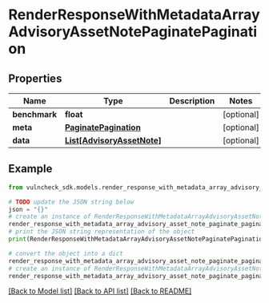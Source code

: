 # RenderResponseWithMetadataArrayAdvisoryAssetNotePaginatePagination


## Properties

Name | Type | Description | Notes
------------ | ------------- | ------------- | -------------
**benchmark** | **float** |  | [optional] 
**meta** | [**PaginatePagination**](PaginatePagination.md) |  | [optional] 
**data** | [**List[AdvisoryAssetNote]**](AdvisoryAssetNote.md) |  | [optional] 

## Example

```python
from vulncheck_sdk.models.render_response_with_metadata_array_advisory_asset_note_paginate_pagination import RenderResponseWithMetadataArrayAdvisoryAssetNotePaginatePagination

# TODO update the JSON string below
json = "{}"
# create an instance of RenderResponseWithMetadataArrayAdvisoryAssetNotePaginatePagination from a JSON string
render_response_with_metadata_array_advisory_asset_note_paginate_pagination_instance = RenderResponseWithMetadataArrayAdvisoryAssetNotePaginatePagination.from_json(json)
# print the JSON string representation of the object
print(RenderResponseWithMetadataArrayAdvisoryAssetNotePaginatePagination.to_json())

# convert the object into a dict
render_response_with_metadata_array_advisory_asset_note_paginate_pagination_dict = render_response_with_metadata_array_advisory_asset_note_paginate_pagination_instance.to_dict()
# create an instance of RenderResponseWithMetadataArrayAdvisoryAssetNotePaginatePagination from a dict
render_response_with_metadata_array_advisory_asset_note_paginate_pagination_from_dict = RenderResponseWithMetadataArrayAdvisoryAssetNotePaginatePagination.from_dict(render_response_with_metadata_array_advisory_asset_note_paginate_pagination_dict)
```
[[Back to Model list]](../README.md#documentation-for-models) [[Back to API list]](../README.md#documentation-for-api-endpoints) [[Back to README]](../README.md)


